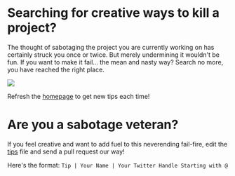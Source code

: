 # Searching for creative ways to kill a project?

The thought of sabotaging the project you are currently working on has certainly struck you once or twice. But merely undermining it wouldn't be fun. If you want to make it fail... the mean and nasty way? Search no more, you have reached the right place.

![](https://media.giphy.com/media/2sddCIZRYfiPlNeLZn/giphy.gif)

Refresh the [homepage](http://killproject.timothep.net) to get new tips each time!

# Are you a sabotage veteran?

If you feel creative and want to add fuel to this neverending fail-fire, edit the [tips](https://github.com/Timothep/howtokillaproject/blob/master/tips) file and send a pull request our way!

Here's the format:
`Tip | Your Name | Your Twitter Handle Starting with @`
